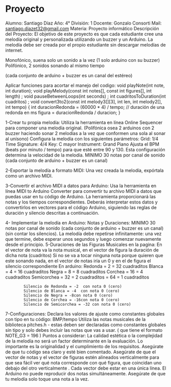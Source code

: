 # Proyecto
Alumno: Santiago Díaz
Año: 4°
División: 1
Docente: Gonzalo Consorti
Mail: santiago.diazet32@gmail.com
Materia: Proyecto informático
Descripción del Proyecto:
El objetivo de este proyecto es que cada estudiante cree una melodía original y personalizada utilizando un buzzer y un Arduino. La melodía debe ser creada por el propio estudiante sin descargar melodías de internet.

Monofónico, suena solo un sonido a la vez (1 solo arduino con su buzzer)
Polifónico, 2 sonidos sonando al mismo tiempo 

(cada conjunto de arduino + buzzer es un canal del estéreo)

Aplicar funciones para acortar el manejo del codigo:
void playNote(int note, int duration);
void playMelody(const int notes[], const int figures[], int length) ;
void pauseBetweenLoops(int seconds) ;
int cuadritosToDuration(int cuadritos) ;
void convert3to2(const int melody3[][3], int len, int melody2[], int tempo) {
  int duracionRedonda = (60000 * 4) / tempo;  // duración de una redonda en ms
  figura = duracionRedonda / duracion;
}

1-Crear tu propia melodía:
        Utiliza la herramienta en línea Online Sequencer para componer una melodía original. (Polifónica osea 2 arduinos con 2 buzzer haciendo sonar 2 melodías a la vez que conformen una sola al sonar al unísono)
        Configura la melodía con los siguientes parámetros:
Grid: 1/4
Time Signature: 4/4
Key: C mayor
Instrument: Grand Piano
Ajusta el BPM (beats por minuto / tempo) para que esté entre 90 y 130. Esta configuración determina la velocidad de la melodía.
MINIMO 30 notas por canal de sonido (cada conjunto de arduino + buzzer es un canal)

2-Exportar la melodía a formato MIDI:
        Una vez creada la melodía, expórtala como un archivo MIDI.

3-Convertir el archivo MIDI a datos para Arduino:
Usa la herramienta en línea MIDI to Arduino Converter para convertir tu archivo MIDI a datos que puedas usar en tu código de Arduino.
La herramienta proporcionará las notas y los tiempos correspondientes. Deberás interpretar estos datos y convertirlos en vectores para el código Arduino, siguiendo las reglas de duración y silencio descritas a continuación.

4- Implementar la melodía en Arduino:
        Notas y Duraciones:
MINIMO 30 notas por canal de sonido (cada conjunto de arduino + buzzer es un canal)    (sin contar los silencios).
La melodía debe repetirse infinitamente: una vez que termine, debe esperar unos segundos y luego comenzar nuevamente desde el principio.
5-Duraciones de las Figuras Musicales en la pagina:
En el vector de nota va la nota musical, en el vector de figura la duración de dicha nota (cuadritos)
Si no se va a tocar ninguna nota porque quieren que este sonando nada, en el vector de notas iría un 0 y en el de figura el silencio correspondiente
En arduino:
            Redonda =  2 = 32 cuadraditos
            Blanca = 4  = 16 cuadraditos
            Negra = 8 = 8 cuadraditos
            Corchea = 16 = 4 cuadraditos
            Semicorchea = 32  = 2 cuadraditos
                                    = 64  = 1 cuadraditos
           
            Silencio de Redonda = -2  con nota 0 (cero)
            Silencio de Blanca = -4  con nota 0 (cero)
            Silencio de Negra = -8con nota 0 (cero)
            Silencio de Corchea = -16con nota 0 (cero)
            Silencio de Semicorchea = -32 con nota 0 (cero)

7-Configuraciones:
Declara los valores de ajuste como constantes globales con tipo en tu código:
BMP/tempo
Utiliza las notas musicales de la biblioteca pitches.h - estas deben ser declaradas como constantes globales sin tipo y solo debes incluir las notas que vas a usar.  ( que tiene el formato NOTE_G3 = 196  )
Puntos a considerar:
La calidad estética o la complejidad de la melodía no será un factor determinante en la evaluación. Lo importante es la originalidad y el cumplimiento de los requisitos.
Asegúrate de que tu código sea claro y esté bien comentado.
Asegúrate de que el vector de notas y el vector de figuras estén
alineados verticalmente para que sea fácil ver qué nota corresponde con
qué figura, que coincidan uno debajo del otro verticalmente . Cada vector debe estar en una única línea.
El Arduino no puede reproducir dos notas simultáneamente. Asegúrate de que tu melodía solo toque una nota a la vez.
